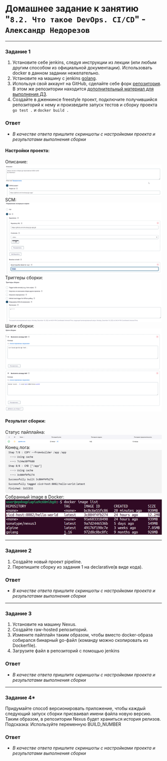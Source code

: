 # Домашнее задание к занятию "`8.2. Что такое DevOps. СI/СD`" - `Александр Недорезов`

---

### Задание 1

1. Установите себе jenkins, следуя инструкции из лекции (или любым другим способом из официальной документации). Использовать docker в данном задании нежелательно.
2. Установите на машину с jenkins [golang](https://golang.org/doc/install).
3. Используя свой аккаунт на GitHub, сделайте себе форк [репозитория](https://github.com/netology-code/sdvps-materials.git). В этом же репозитории находится [дополнительный материал для выполнения ДЗ](https://github.com/netology-code/sdvps-materials/blob/main/CICD/8.2-hw.md).
3. Создайте в дженкинсе freestyle проект, подключите получившийся репозиторий к нему и произведите запуск тестов и сборку проекта ```go test .``` и  ```docker build .```

### Ответ

* *В качестве ответа пришлите скриншоты с настройками проекта и результатами выполнения сборки*
#### Настройки проекта: 
Описание:
![Описание](https://github.com/smutosey/8-02-cicd-hw/blob/main/img/screen-1.png)
SCM:
![SCM](https://github.com/smutosey/8-02-cicd-hw/blob/main/img/screen-2.png)
Триггеры сборки:
![Триггеры сборки](https://github.com/smutosey/8-02-cicd-hw/blob/main/img/screen-3.png)
Шаги сборки:
![Шаги сборки](https://github.com/smutosey/8-02-cicd-hw/blob/main/img/screen-4.png)

#### Результат сборки: 
Статус пайплайна:
![Статус пайплайна](https://github.com/smutosey/8-02-cicd-hw/blob/main/img/screen-6.png)
Конец лога:
![Конец лога](https://github.com/smutosey/8-02-cicd-hw/blob/main/img/screen-7.png)
Собранный image в Docker:
![image](https://github.com/smutosey/8-02-cicd-hw/blob/main/img/screen-5.png)


---

### Задание 2

1. Создайте новый проект pipeline.
2. Перепишите сборку из задания 1 на declarative(в виде кода).

### Ответ

* *В качестве ответа пришлите скриншоты с настройками проекта и результатами выполнения сборки*

---

### Задание 3

1. Установите на машину Nexus.
1. Создайте raw-hosted репозиторий.
1. Измените пайплайн таким образом, чтобы вместо docker-образа собирался бинарный go-файл (команду можно скопировать из Dockerfile).
1. Загрузите файл в репозиторий с помощью jenkins

### Ответ

* *В качестве ответа пришлите скриншоты с настройками проекта и результатами выполнения сборки*

---

### Задание 4*

Придумайте способ версионировать приложение, чтобы каждый следующий запуск сборки присваивал имени файла новую версию. Таким образом, в репозитории Nexus будет храниться история релизов.
Подсказка: Используйте переменную BUILD_NUMBER

### Ответ

* *В качестве ответа пришлите скриншоты с настройками проекта и результатами выполнения сборки*